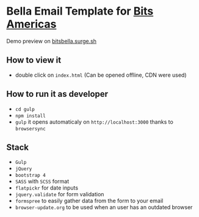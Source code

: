 # Bella Email Template for [Bits Americas](http://www.bitsamericas.com)

Demo preview on [bitsbella.surge.sh](http://bitsbella.surge.sh)

## How to view it

* double click on `index.html` (Can be opened offline, CDN were used)

## How to run it as developer

* `cd gulp`
* `npm install`
* `gulp` it opens automaticaly on `http://localhost:3000` thanks to `browsersync`


## Stack

* `Gulp`
* `jQuery`
* `bootstrap 4`
* `SASS` with `SCSS` format
* `flatpickr` for date inputs
* `jquery.validate` for form validation
* `formspree` to easily gather data from the form to your email
* `browser-update.org` to be used when an user has an outdated browser
